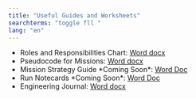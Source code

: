 ```yaml
---
title: "Useful Guides and Worksheets"
searchterms: "toggle fll "
lang: "en"
---
```

 <ul>
<li >Roles and Responsibilities Chart:
<a href="translations/en-us/fll/RolesandResponsibilities.docx">Word docx</a>
 </li>
<li >Pseudocode for Missions:
<a href="translations/en-us/fll/FLLMissionPseudocode.docx">Word docx</a>
</li>
<li >Mission Strategy Guide *Coming Soon*:
<a href="">Word Doc</a>
</li>
<li >Run Notecards *Coming Soon*:
<a href="">Word Doc</a>
<li >Engineering Journal:
<a href="translations/en-us/fll/EngJournal2017.docx">Word docx</a>
</li>

</li>
 </ul>
